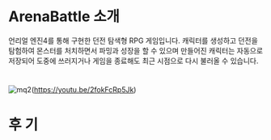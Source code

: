 # ArenaBattle 소개
언리얼 엔진4를 통해 구현한 던전 탐색형 RPG 게임입니다. 
캐릭터를 생성하고 던전을 탐험하여 몬스터를 처치하면서 파밍과 성장을 할 수 있으며
만들어진 캐릭터는 자동으로 저장되어 도중에 쓰러지거나 게임을 종료해도 최근 시점으로 다시 불러올 수 있습니다. 

# 

![mq2](https://user-images.githubusercontent.com/55690757/98575837-09b72580-22fd-11eb-8b32-f60ad726f1d1.jpg)(https://youtu.be/2fokFcRp5Jk)



# 후 기

